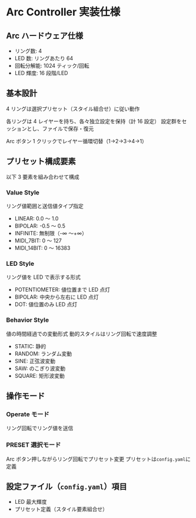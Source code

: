 # Arc Controller 実装仕様

## Arc ハードウェア仕様

- リング数: 4
- LED 数: リングあたり 64
- 回転分解能: 1024 ティック/回転
- LED 輝度: 16 段階/LED

## 基本設計

4 リングは選択プリセット（スタイル組合せ）に従い動作

各リングは 4 レイヤーを持ち、各々独立設定を保持（計 16 設定）
設定群をセッションとし、ファイルで保存・復元

Arc ボタン 1 クリックでレイヤー循環切替（1→2→3→4→1）

## プリセット構成要素

以下 3 要素を組み合わせて構成

### Value Style

リング値範囲と送信値タイプ指定

- LINEAR: 0.0 ～ 1.0
- BIPOLAR: -0.5 ～ 0.5
- INFINITE: 無制限（-∞ ～+∞）
- MIDI_7BIT: 0 ～ 127
- MIDI_14BIT: 0 ～ 16383

### LED Style

リング値を LED で表示する形式

- POTENTIOMETER: 値位置まで LED 点灯
- BIPOLAR: 中央から左右に LED 点灯
- DOT: 値位置のみ LED 点灯

### Behavior Style

値の時間経過での変動形式
動的スタイルはリング回転で速度調整

- STATIC: 静的
- RANDOM: ランダム変動
- SINE: 正弦波変動
- SAW: のこぎり波変動
- SQUARE: 矩形波変動

## 操作モード

### Operate モード

リング回転でリング値を送信

### PRESET 選択モード

Arc ボタン押しながらリング回転でプリセット変更
プリセットは`config.yaml`に定義

## 設定ファイル（`config.yaml`）項目

- LED 最大輝度
- プリセット定義（スタイル要素組合せ）
